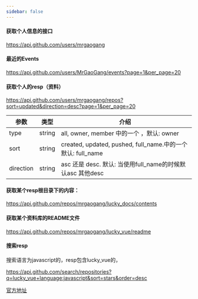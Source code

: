 ```yaml
---
sidebar: false
---
```


#### 获取个人信息的接口

https://api.github.com/users/mrgaogang


#### 最近的Events

https://api.github.com/users/MrGaoGang/events?page=1&per_page=20


#### 获取个人的resp（资料）

https://api.github.com/users/mrgaogang/repos?sort=updated&direction=desc?page=1&per_page=20


参数  | 类型 | 介绍
---|--- | ---
type | string |  all, owner, member 中的一个 ，默认: owner
sort | string |  created, updated, pushed, full_name.中的一个 默认: full_name
direction |	string |	asc 还是 desc. 默认: 当使用full_name的时候默认asc 其他desc

#### 获取某个resp根目录下的内容：

https://api.github.com/repos/mrgaogang/lucky_docs/contents


#### 获取某个资料库的README文件

https://api.github.com/repos/mrgaogang/lucky_vue/readme


#### 搜索resp
搜索语言为javascript的，resp包含lucky_vue的，

https://api.github.com/search/repositories?q=lucky_vue+language:javascript&sort=stars&order=desc

[官方地址](https://developer.github.com/v3/search/#search-repositories)



